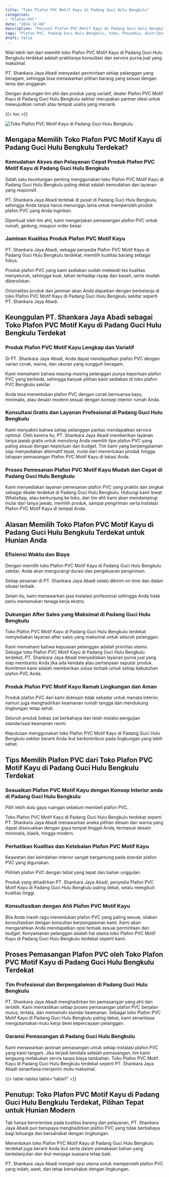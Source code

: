 ```yaml
---
title: "Toko Plafon PVC Motif Kayu di Padang Guci Hulu Bengkulu"
categories: 
- "Plafon-PVC"
date: "2024-12-04"
description: "Penjual Plafon PVC Motif Kayu di Padang Guci Hulu Bengkulu bagi tempat tinggal, perkantoran, serta toko. Produk terbaik, pilihan motif, warna elegan, dengan jasa instalasi dikerjakan oleh teknisi berpengalaman serta garansi resmi!|Jasa penjualan Plafon PVC Motif Kayu di Padang Guci Hulu Bengkulu untuk keperluan rumah, kantor, atau toko, beserta material berkualitas dan penempatan oleh teknisi ahli dan kepastian resmi.|Pilihan Plafon PVC Motif Kayu di Padang Guci Hulu Bengkulu yang terpercaya untuk tempat tinggal, office, dan toko, dengan produk unggulan dan pemasangan ditangani oleh teknisi profesional dan kepastian resmi.|Penyediaan Plafon PVC Motif Kayu di Padang Guci Hulu Bengkulu bagi hunian, kantor, dan ritel, dengan plafon unggulan dan instalasi oleh tenaga ahli berpengalaman, lengkap beserta jaminan resmi.}"
tags: "Plafon PVC, Padang Guci Hulu Bengkulu, toko, Penyedia, distributor"
draft: false
---
```


Nilai lebih lain dari memilih toko Plafon PVC Motif Kayu di Padang Guci Hulu Bengkulu terdekat adalah praktisnya konsultasi dan service purna jual yang maksimal.

PT. Shankara Jaya Abadi menyadari permintaan setiap pelanggan yang beragam, sehingga bisa menawarkan pilihan barang yang sesuai dengan tema dan anggaran.

Dengan dukungan tim ahli dan produk yang variatif, dealer Plafon PVC Motif Kayu di Padang Guci Hulu Bengkulu sekitar merupakan partner ideal untuk mewujudkan rumah atau tempat usaha yang menarik.

{{< toc >}}

![Toko Plafon PVC Motif Kayu di Padang Guci Hulu Bengkulu](/images/Plafon-PVC/Toko-Plafon-PVC-Motif-Kayu-di-Padang-Guci-Hulu-Bengkulu.png)


## Mengapa Memilih Toko Plafon PVC Motif Kayu di Padang Guci Hulu Bengkulu Terdekat?

### Kemudahan Akses dan Pelayanan Cepat Produk Plafon PVC Motif Kayu di Padang Guci Hulu Bengkulu

Salah satu keuntungan penting menggunakan toko Plafon PVC Motif Kayu di Padang Guci Hulu Bengkulu paling dekat adalah kemudahan dan layanan yang responsif.

PT. Shankara Jaya Abadi terletak di pusat di Padang Guci Hulu Bengkulu, sehingga Anda tanpa harus menunggu lama untuk memperoleh produk plafon PVC yang Anda inginkan.

Diperkuat oleh tim ahli, kami mengerjakan pemasangan plafon PVC untuk rumah, gedung, maupun order besar.

### Jaminan Kualitas Produk Plafon PVC Motif Kayu

PT. Shankara Jaya Abadi, sebagai penyedia Plafon PVC Motif Kayu di Padang Guci Hulu Bengkulu terdekat, memilih kualitas barang sebagai fokus.

Produk plafon PVC yang kami sediakan sudah melewati tes kualitas menyeluruh, sehingga kuat, tahan terhadap rayap dan basah, serta mudah dibersihkan.

Orisinalitas produk dan jaminan akan Anda dapatkan dengan berbelanja di toko Plafon PVC Motif Kayu di Padang Guci Hulu Bengkulu sekitar seperti PT. Shankara Jaya Abadi.

## Keunggulan PT. Shankara Jaya Abadi sebagai Toko Plafon PVC Motif Kayu di Padang Guci Hulu Bengkulu Terdekat

### Produk Plafon PVC Motif Kayu Lengkap dan Variatif

Di PT. Shankara Jaya Abadi, Anda dapat mendapatkan plafon PVC dengan varian corak, warna, dan ukuran yang sungguh beragam.

Kami memahami bahwa masing-masing pelanggan punya keperluan plafon PVC yang berbeda, sehingga banyak pilihan kami sediakan di toko plafon PVC Bengkulu sekitar.

Anda bisa menentukan plafon PVC dengan corak bernuansa kayu, minimalis, atau desain modern sesuai dengan konsep interior rumah Anda.

### Konsultasi Gratis dan Layanan Profesional di Padang Guci Hulu Bengkulu

Kami menyakini bahwa setiap pelanggan pantas mendapatkan service optimal. Oleh karena itu, PT. Shankara Jaya Abadi memberikan layanan tanya jawab gratis untuk menolong Anda memilih tipe plafon PVC yang paling sesuai dengan keperluan dan budget. Tim kami yang berpengalaman siap menyediakan alternatif tepat, mulai dari menentukan produk hingga tahapan pemasangan Plafon PVC Motif Kayu di lokasi Anda.

### Proses Pemesanan Plafon PVC Motif Kayu Mudah dan Cepat di Padang Guci Hulu Bengkulu

Kami menyediakan layanan pemesanan plafon PVC yang praktis dan singkat sebagai dealer terdekat di Padang Guci Hulu Bengkulu. Hubungi kami lewat WhatsApp, atau berkunjung ke toko, dan tim ahli kami akan mendampingi mulai dari tanya jawab, memilih produk, sampai pengiriman serta instalasi Plafon PVC Motif Kayu di tempat Anda.

## Alasan Memilih Toko Plafon PVC Motif Kayu di Padang Guci Hulu Bengkulu Terdekat untuk Hunian Anda

### Efisiensi Waktu dan Biaya

Dengan memilih toko Plafon PVC Motif Kayu di Padang Guci Hulu Bengkulu sekitar, Anda akan mengurangi durasi dan pengeluaran pengiriman.

Setiap pesanan di PT. Shankara Jaya Abadi selalu dikirim on time dan dalam situasi terbaik.

Selain itu, kami menawarkan jasa instalasi profesional sehingga Anda tidak perlu menemukan tenaga kerja ekstra.

### Dukungan After Sales yang Maksimal di Padang Guci Hulu Bengkulu

Toko Plafon PVC Motif Kayu di Padang Guci Hulu Bengkulu terdekat menyediakan layanan after sales yang maksimal untuk seluruh pelanggan.

Kami memahami bahwa kepuasan pelanggan adalah prioritas utama. Sebagai toko Plafon PVC Motif Kayu di Padang Guci Hulu Bengkulu terdekat, PT. Shankara Jaya Abadi menyediakan layanan purna jual yang siap membantu Anda jika ada kendala atau pertanyaan seputar produk. Komitmen kami adalah memberikan solusi terbaik untuk setiap kebutuhan plafon PVC Anda.

### Produk Plafon PVC Motif Kayu Ramah Lingkungan dan Aman

Produk plafon PVC dari kami didesain tidak sekadar untuk menata interior, namun juga menghadirkan keamanan rumah tangga dan mendukung lingkungan tetap sehat.

Seluruh produk bebas zat berbahaya dan telah melalui pengujian standarisasi keamanan resmi.

Keputusan menggunakan toko Plafon PVC Motif Kayu di Padang Guci Hulu Bengkulu sekitar berarti Anda ikut berkontribusi pada lingkungan yang lebih sehat.

## Tips Memilih Plafon PVC dari Toko Plafon PVC Motif Kayu di Padang Guci Hulu Bengkulu Terdekat

### Sesuaikan Plafon PVC Motif Kayu dengan Konsep Interior anda di Padang Guci Hulu Bengkulu

Pilih lebih dulu gaya ruangan sebelum membeli plafon PVC.

Toko Plafon PVC Motif Kayu di Padang Guci Hulu Bengkulu terdekat seperti PT. Shankara Jaya Abadi menawarkan aneka pilihan desain dan warna yang dapat disesuaikan dengan gaya tempat tinggal Anda, termasuk desain minimalis, klasik, hingga modern.

### Perhatikan Kualitas dan Ketebalan Plafon PVC Motif Kayu

Keawetan dan keindahan interior sangat bergantung pada standar plafon PVC yang digunakan.

Pilihlah plafon PVC dengan tebal yang tepat dan bahan unggulan.

Produk yang dihadirkan PT. Shankara Jaya Abadi, penyedia Plafon PVC Motif Kayu di Padang Guci Hulu Bengkulu paling dekat, selalu mengikuti kualitas tinggi.

### Konsultasikan dengan Ahli Plafon PVC Motif Kayu

Bila Anda masih ragu menentukan plafon PVC yang paling sesuai, silakan konsultasikan dengan konsultan berpengalaman kami. Kami akan mengarahkan Anda mendapatkan opsi terbaik sesuai permintaan dan budget. Kenyamanan pelanggan adalah hal utama toko Plafon PVC Motif Kayu di Padang Guci Hulu Bengkulu terdekat seperti kami.

## Proses Pemasangan Plafon PVC oleh Toko Plafon PVC Motif Kayu di Padang Guci Hulu Bengkulu Terdekat

### Tim Profesional dan Berpengalaman di Padang Guci Hulu Bengkulu

PT. Shankara Jaya Abadi menghadirkan tim pemasangan yang ahli dan terlatih. Kami memastikan setiap proses pemasangan plafon PVC berjalan mulus, tertata, dan memenuhi standar keamanan. Sebagai toko Plafon PVC Motif Kayu di Padang Guci Hulu Bengkulu paling dekat, kami senantiasa mengutamakan mutu kerja demi kepercayaan pelanggan.

### Garansi Pemasangan di Padang Guci Hulu Bengkulu

Kami menawarkan jaminan pemasangan untuk setiap instalasi plafon PVC yang kami tangani. Jika terjadi kendala setelah pemasangan, tim kami langsung melakukan servis tanpa biaya tambahan. Toko Plafon PVC Motif Kayu di Padang Guci Hulu Bengkulu terdekat seperti PT. Shankara Jaya Abadi senantiasa menjamin mutu maksimal.

{{< table-tables table="table1" >}}

## Penutup: Toko Plafon PVC Motif Kayu di Padang Guci Hulu Bengkulu Terdekat, Pilihan Tepat untuk Hunian Modern

Tak hanya berorientasi pada kualitas barang dan pelayanan, PT. Shankara Jaya Abadi pun berupaya menghadirkan plafon PVC yang tidak berbahaya bagi keluarga dan bersahabat dengan lingkungan.

Menentukan toko Plafon PVC Motif Kayu di Padang Guci Hulu Bengkulu terdekat juga berarti Anda ikut serta dalam pemakaian bahan yang berkelanjutan dan ikut menjaga suasana tetap baik.

PT. Shankara Jaya Abadi menjadi opsi utama untuk memperoleh plafon PVC yang indah, awet, dan tetap bersahabat dengan lingkungan.